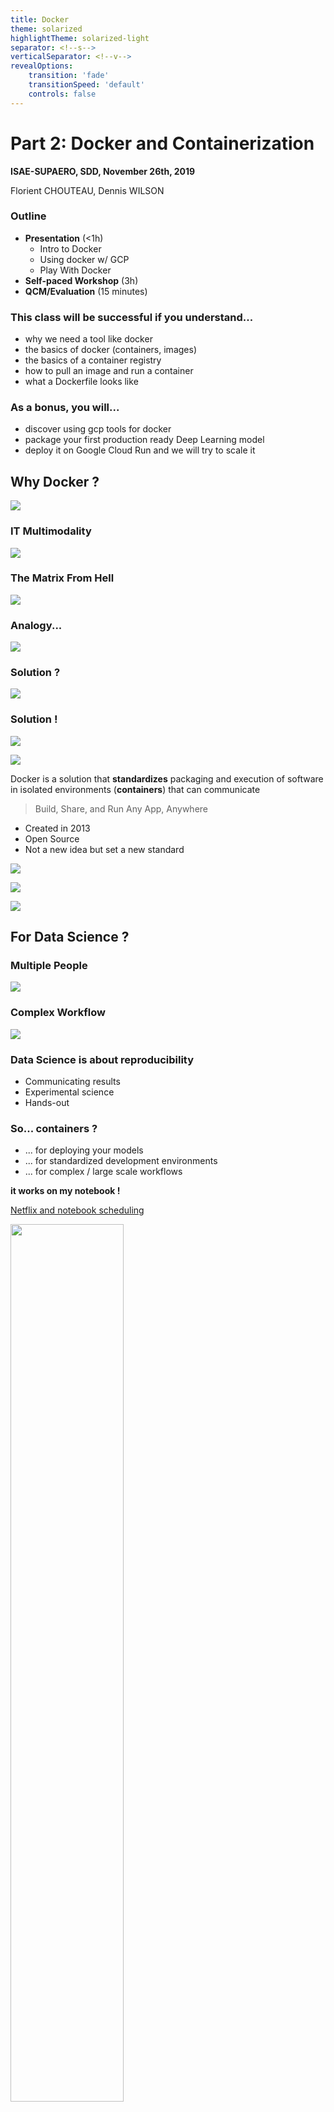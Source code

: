 ```yaml
---
title: Docker
theme: solarized
highlightTheme: solarized-light
separator: <!--s-->
verticalSeparator: <!--v-->
revealOptions:
    transition: 'fade'
    transitionSpeed: 'default'
    controls: false
---
```


# Part 2: Docker and Containerization

**ISAE-SUPAERO, SDD, November 26th, 2019**

Florient CHOUTEAU, Dennis WILSON

<!--v-->

### Outline

- **Presentation** (<1h)
    - Intro to Docker
    - Using docker w/ GCP
    - Play With Docker
- **Self-paced Workshop** (3h)
- **QCM/Evaluation** (15 minutes)

<!--v-->

### This class will be successful if you understand...

- why we need a tool like docker 
- the basics of docker (containers, images) <!-- .element: class="fragment" data-fragment-index="1" -->
- the basics of a container registry <!-- .element: class="fragment" data-fragment-index="2" -->
- how to pull an image and run a container <!-- .element: class="fragment" data-fragment-index="3" -->
- what a Dockerfile looks like <!-- .element: class="fragment" data-fragment-index="4" -->

<!--v-->

### As a bonus, you will...

- discover using gcp tools for docker <!-- .element: class="fragment" data-fragment-index="1" -->
- package your first production ready Deep Learning model  <!-- .element: class="fragment" data-fragment-index="2" -->
- deploy it on Google Cloud Run and we will try to scale it   <!-- .element: class="fragment" data-fragment-index="3" -->

<!--s-->

## Why Docker ?

![](https://miro.medium.com/max/400/1*qY9Mmc2k_agwALr2UGY-8g.png)

<!--v-->

### IT Multimodality

![](https://pointful.github.io/docker-intro/docker-img/the-challenge.png)

<!--v-->

### The Matrix From Hell

![](https://pointful.github.io/docker-intro/docker-img/the-matrix-from-hell.png)

<!--v-->

### Analogy...

![](https://pointful.github.io/docker-intro/docker-img/cargo-transport-pre-1960.png)

<!--v-->

### Solution ?

![](https://pointful.github.io/docker-intro/docker-img/intermodal-shipping-container.png)

<!--v-->

### Solution !

![](https://pointful.github.io/docker-intro/docker-img/shipping-container-for-code.png)

<!--v-->

![](https://www.docker.com/sites/default/files/social/docker_facebook_share.png)

Docker is a solution that **standardizes** packaging and execution of software in isolated environments (**containers**) that can communicate

> Build, Share, and Run Any App, Anywhere

<!--v-->

- Created in 2013
- Open Source
- Not a new idea but set a new standard

<!--v-->

![](https://lh5.googleusercontent.com/PwMu_wdvsJlgdNBg4YwDaZkRasjmkvnp3heWWeOR8-GGkrC-AFmcMOLIS-Dh04Qt9E_toSvZbZxXsVwvO_aMqiai6sVnA6L8MYcfL-Ov7pKvKwL4i8efODSCZv2wFz8WgA)

<!--v-->

![](https://pointful.github.io/docker-intro/docker-img/separation-of-concerns.png)

<!--v-->

![](https://image.slidesharecdn.com/docker101november2016-161205192653/95/docker-101-nov-2016-13-638.jpg)
<!--s-->

## For Data Science ?

<!--v-->

### Multiple People

![](https://img.pngio.com/viewpoint-how-should-i-structure-my-data-science-team-science-teams-png-700_500.png)

<!--v-->

### Complex Workflow

![](https://miro.medium.com/max/1566/1*_EDimQP_2_sen1v3Xf3fpw.jpeg) <!-- .element: height="60%" width="60%" -->

<!--v-->

### Data Science is about reproducibility

- Communicating results
- Experimental science
- Hands-out

<!--v-->

### So... containers ?

- ... for deploying your models
- ... for standardized development environments
- ... for complex / large scale workflows

**it works on my notebook !**

<!--v-->

[Netflix and notebook scheduling](https://medium.com/netflix-techblog/scheduling-notebooks-348e6c14cfd6)

<img src="https://miro.medium.com/max/1229/0*byeqo-pBXVPU6xjq" alt="" style="width: 60%; height: 60%; background:none; border:none; box-shadow:none;"/>

<!--v-->

https://www.kubeflow.org/
![](https://miro.medium.com/max/2446/1*ZQsFV3o1c3Amu26Z-IEd7w.png)

<!--s-->

## Docker "in-depth"

<!--v-->

### Container vs Virtual Machine

![](https://www.docker.com/sites/default/files/d8/2018-11/docker-containerized-and-vm-transparent-bg.png)

<!--v-->

### Container vs Virtual Machine

![](http://www.lukewilson.net/images/2017/02/apartment-house.png)

<!--v-->

### Vocabulary

- **Layer**: Set of read-only files to provision the system
- **Image**: Read-Only layer "snapshot" of an environment. Can inherit from another **Image**
- **Container**: Read-Write instance of an **Image**
- **DockerFile**: Description of the process used to build an Image
- **Hub**: Repository of Docker Images

<!--v-->

![](https://pointful.github.io/docker-intro/docker-img/basics-of-docker-system.png)

<!--v--> 

### Layers, Container, Image ?

![](https://nvisium.com/articles/2014/2014-10-15-docker-cache-friend-or-foe/docker-filesystems-multilayer.png)

<!--v-->

### Image vs Container

Docker:
```Dockerfile
FROM python:3.6
RUN pip install torch
CMD ipython
```

```bash
docker build -f Dockerfile -t my-image:1.0 .
docker run my-image
```

Python:
```python
class BaseImage:
    def __init__(self, a):
       self.a = a

class NewImage(BaseImage):
    def __init__(self, a, b):
       super(NewImage, self).__init__(a=a)
       self.b = b

container = NewImage(a=0,b=1)
```

<!--v-->

### Dockerfile

```Dockerfile
FROM python:3.7
ENV MYVAR="HELLO"
RUN pip install torch
COPY my-conf.txt /app/my-conf.txt
ADD my-file.txt /app/my-file.txt
EXPOSE 9000
WORKDIR "/WORKDIR"
USER MYUSER
ENTRYPOINT ["/BIN/BASH"]
CMD ["ECHO” , "${MYVAR}"] 
```

```bash
docker build -f Dockerfile -t my-image:1.0 .
docker run my-image
```

- Reproducible (if you include static data)
- Can be put under version control (simple text file)

<!--v-->

### Architecture

![](https://docs.docker.com/engine/images/architecture.svg)

<!--v-->

### Registry

- Local registry: All images/containers in your machine
- https://hub.docker.com/
- GCP Container Registry
- Social Dimension (share docker images to speed up development/deployment)

<!--v-->

### In practice

<img src="static/img/docker_pratique.png" alt="" style="width: 50%; height: 50%; background:none; border:none; box-shadow:none;"/>


<!--s-->

## A bit about the ecosystem

<!--v-->

### Docker Compose

- Multi-containers application with networking

![](https://code.scottshipp.com/wp-content/uploads/2019/06/docker-compose-logo.png)

<!--v-->

### Docker Compose

```yaml
version: '3'

services:
  app:
    build: .
    image: takacsmark/flask-redis:1.0
    environment:
      - FLASK_ENV=development
    ports:
      - 5000:5000

  redis:
    image: redis:4.0.11-alpine
```

<!--v-->

### Scheduling & Orchestration

<img src="https://devopedia.org/images/article/37/6042.1530784538.jpg" alt="" style="width: 50%; height: 50%; background:none; border:none; box-shadow:none;"/>

<!--v-->

- Docker Swarm
- [Apache Mesos](https://mesos.apache.org/) / [Marathon](https://github.com/mesosphere/marathon)

... and the elephant in the room  <!-- .element: class="fragment" data-fragment-index="1" -->

**Kubernetes (k8s)**   <!-- .element: class="fragment" data-fragment-index="2" -->
<!--v-->

### [Kubernetes](https://kubernetes.io/docs/concepts/overview/what-is-kubernetes/)

- Intelligent and balanced scheduling of containers
- Creation, deletion, and movement of containers
- Easy scaling of containers
- Monitoring and self-healing abilities

<!--v-->

![](https://mapr.com/products/kubernetes/assets/containers-in-pods.png)

<!--v-->

... and so many more !

![](https://img1.daumcdn.net/thumb/R800x0/?scode=mtistory2&fname=https%3A%2F%2Ft1.daumcdn.net%2Fcfile%2Ftistory%2F996C7D4B5AF43B6C27)

<!--s-->

## Docker and GCP

<!--v-->

### GCP & Docker

- The per-project dockerhub is called [Container Registry](https://cloud.google.com/container-registry/) 
- Your images look like this `eu.gcr.io/project-id/a/b/c:1.0`
- You can use [Google Cloud Build](https://cloud.google.com/cloud-build/) to build dockerfiles remotely `gcloud builds submit --tag gcr.io/[PROJECT_ID]/quickstart-image .`
- To use gcloud with docker: `gcloud auth configure-docker`

<!--v-->

### GCP & Docker

- Everything is container-based (virtualization...)
- You can even deploy "virtual machines" with containers directly

... Where's the boundary ?

<!--s-->

## Self-Paced Workshop

<!--v-->

### Demo time

<!--v-->

### play-with-docker

- You need to have a docker hub account : https://hub.docker.com/
- https://labs.play-with-docker.com/
- Free, interactive, cluster of vms to experiment docker with
- https://training.play-with-docker.com/ lots of resoures !

<!--v-->

[Go here](https://github.com/fchouteau/isae-practical-gcp/tree/master/2-docker)

[If you have finished go here](https://github.com/fchouteau/isae-practical-gcp/tree/master/3-deploy-model-into-production)

<!--s-->

## Cheatsheets

<!--v-->

![](https://jrebel.com/wp-content/uploads/2016/03/Docker-cheat-sheet-by-RebelLabs.png)

<!--v-->

### Dockerfile : Description d'une image

```Dockerfile
FROM python:3.7
ENV MYVAR="HELLO"
RUN pip install torch
COPY my-conf.txt /app/my-conf.txt
ADD my-file.txt /app/my-file.txt
EXPOSE 9000
WORKDIR "/WORKDIR"
USER MYUSER
ENTRYPOINT ["/BIN/BASH"]
CMD ["ECHO” , "${MYVAR}"] 
```

```bash
docker build -f Dockerfile -t my-image:1.0 .
docker run my-image
```

<!--v-->

### Images

        "docker search" sur un registry
            public (DokerHub)
            privé (entreprise)
        "docker build" à partir d'un Dockerfile
        "docker commit" sur un conteneur modifié
        "docker import" d'une arbo de base :
        
        cat centos6-base.tar | docker import - centos6-base


<!--v-->

### Containers

    docker create   : crée un conteneur
    docker run      : crée et démarre un conteneur
    docker stop     : arrête un conteneur
    docker start    : démarre un conteneur
    docker restart  : redémarre un conteneur
    docker rm       : supprime un conteneur
    docker kill     : envoie un SIGKILL au conteneur
    docker attach   : se connecte à un conteneur en exécution 
    docker exec     : exécute une cmd dans un conteneur

<!--v-->

### Containers


    -d, --detach       Run container in background and print ID
    -e, --env=[]       Set environment variables
    -i, --interactive  Keep STDIN open even if not attached
    -p, --publish=[]   Publish a container's port(s) to the host
    --rm               Automatically rm container when it exits
    -t, --tty          Allocate a pseudo-TTY
    -v, --volume=[]    Bind mount a volume
    -w, --workdir      Working directory inside the container
